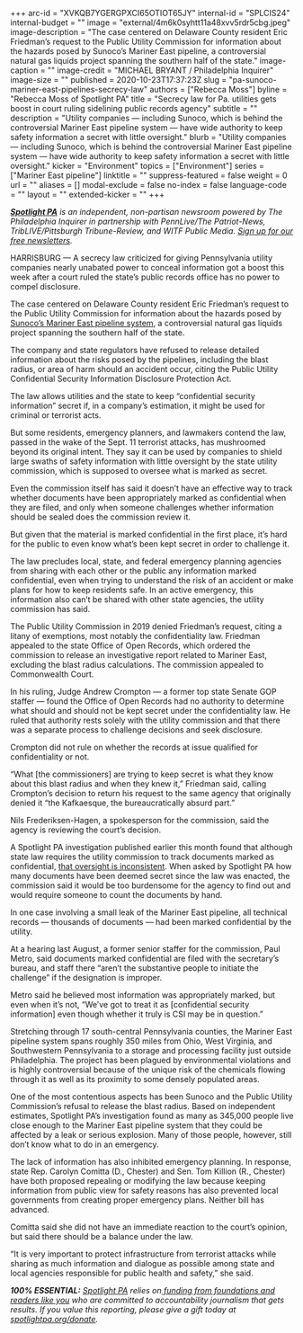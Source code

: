 +++
arc-id = "XVKQB7YGERGPXCI65OTIOT65JY"
internal-id = "SPLCIS24"
internal-budget = ""
image = "external/4m6k0syhtt11a48xvv5rdr5cbg.jpeg"
image-description = "The case centered on Delaware County resident Eric Friedman’s request to the Public Utility Commission for information about the hazards posed by Sunoco’s Mariner East pipeline, a controversial natural gas liquids project spanning the southern half of the state."
image-caption = ""
image-credit = "MICHAEL BRYANT / Philadelphia Inquirer"
image-size = ""
published = 2020-10-23T17:37:23Z
slug = "pa-sunoco-mariner-east-pipelines-secrecy-law"
authors = ["Rebecca Moss"]
byline = "Rebecca Moss of Spotlight PA"
title = "Secrecy law for Pa. utilities gets boost in court ruling sidelining public records agency"
subtitle = ""
description = "Utility companies — including Sunoco, which is behind the controversial Mariner East pipeline system — have wide authority to keep safety information a secret with little oversight."
blurb = "Utility companies — including Sunoco, which is behind the controversial Mariner East pipeline system — have wide authority to keep safety information a secret with little oversight."
kicker = "Environment"
topics = ["Environment"]
series = ["Mariner East pipeline"]
linktitle = ""
suppress-featured = false
weight = 0
url = ""
aliases = []
modal-exclude = false
no-index = false
language-code = ""
layout = ""
extended-kicker = ""
+++

<a href="https://www.spotlightpa.org/"><i><b>Spotlight PA</b></i></a><i> is an independent, non-partisan newsroom powered by The Philadelphia Inquirer in partnership with PennLive/The Patriot-News, TribLIVE/Pittsburgh Tribune-Review, and WITF Public Media. </i><a href="https://www.spotlightpa.org/newsletters"><i>Sign up for our free newsletters</i></a><i>.</i>

HARRISBURG — A secrecy law criticized for giving Pennsylvania utility companies nearly unabated power to conceal information got a boost this week after a court ruled the state’s public records office has no power to compel disclosure.

The case centered on Delaware County resident Eric Friedman’s request to the Public Utility Commission for information about the hazards posed by <a href="https://www.spotlightpa.org/news/2020/10/pa-mariner-east-pipeline-accident-emergency-plans-investigation/" target=_blank>Sunoco’s Mariner East pipeline system</a>, a controversial natural gas liquids project spanning the southern half of the state.

The company and state regulators have refused to release detailed information about the risks posed by the pipelines, including the blast radius, or area of harm should an accident occur, citing the Public Utility Confidential Security Information Disclosure Protection Act.

The law allows utilities and the state to keep “confidential security information” secret if, in a company’s estimation, it might be used for criminal or terrorist acts.

But some residents, emergency planners, and lawmakers contend the law, passed in the wake of the Sept. 11 terrorist attacks, has mushroomed beyond its original intent. They say it can be used by companies to shield large swaths of safety information with little oversight by the state utility commission, which is supposed to oversee what is marked as secret.

Even the commission itself has said it doesn’t have an effective way to track whether documents have been appropriately marked as confidential when they are filed, and only when someone challenges whether information should be sealed does the commission review it.

<script src="https://www.spotlightpa.org/embed.js" async></script><div data-spl-embed-version="1" data-spl-src="https://www.spotlightpa.org/embeds/newsletter/"></div>

But given that the material is marked confidential in the first place, it’s hard for the public to even know what’s been kept secret in order to challenge it.

The law precludes local, state, and federal emergency planning agencies from sharing with each other or the public any information marked confidential, even when trying to understand the risk of an accident or make plans for how to keep residents safe. In an active emergency, this information also can’t be shared with other state agencies, the utility commission has said.

The Public Utility Commission in 2019 denied Friedman’s request, citing a litany of exemptions, most notably the confidentiality law. Friedman appealed to the state Office of Open Records, which ordered the commission to release an investigative report related to Mariner East, excluding the blast radius calculations. The commission appealed to Commonwealth Court.

In his ruling, Judge Andrew Crompton — a former top state Senate GOP staffer — found the Office of Open Records had no authority to determine what should and should not be kept secret under the confidentiality law. He ruled that authority rests solely with the utility commission and that there was a separate process to challenge decisions and seek disclosure.

Crompton did not rule on whether the records at issue qualified for confidentiality or not.

“What [the commissioners] are trying to keep secret is what they know about this blast radius and when they knew it,” Friedman said, calling Crompton’s decision to return his request to the same agency that originally denied it “the Kafkaesque, the bureaucratically absurd part.”

Nils Frederiksen-Hagen, a spokesperson for the commission, said the agency is reviewing the court’s decision.

A Spotlight PA investigation published earlier this month found that although state law requires the utility commission to track documents marked as confidential, <a href="https://www.spotlightpa.org/news/2020/10/pa-mariner-east-pipeline-accident-emergency-plans-investigation/">that oversight is inconsistent</a>. When asked by Spotlight PA how many documents have been deemed secret since the law was enacted, the commission said it would be too burdensome for the agency to find out and would require someone to count the documents by hand.

In one case involving a small leak of the Mariner East pipeline, all technical records — thousands of documents — had been marked confidential by the utility.

At a hearing last August, a former senior staffer for the commission, Paul Metro, said documents marked confidential are filed with the secretary’s bureau, and staff there “aren’t the substantive people to initiate the challenge” if the designation is improper.

Metro said he believed most information was appropriately marked, but even when it’s not, “We’ve got to treat it as [confidential security information] even though whether it truly is CSI may be in question.”

<script src="https://www.spotlightpa.org/embed.js" async></script><div data-spl-embed-version="1" data-spl-src="https://www.spotlightpa.org/embeds/donate/?teaser_text=Spotlight%20PA%20provides%20essential%2C%20public-service%20journalism%20thanks%20to%20readers%20like%20you.%20Help%20us%20continue%20that%20work."></div>

Stretching through 17 south-central Pennsylvania counties, the Mariner East pipeline system spans roughly 350 miles from Ohio, West Virginia, and Southwestern Pennsylvania to a storage and processing facility just outside Philadelphia. The project has been plagued by environmental violations and is highly controversial because of the unique risk of the chemicals flowing through it as well as its proximity to some densely populated areas.

One of the most contentious aspects has been Sunoco and the Public Utility Commission’s refusal to release the blast radius. Based on independent estimates, Spotlight PA’s investigation found as many as 345,000 people live close enough to the Mariner East pipeline system that they could be affected by a leak or serious explosion. Many of those people, however, still don’t know what to do in an emergency.

The lack of information has also inhibited emergency planning. In response, state Rep. Carolyn Comitta (D., Chester) and Sen. Tom Killion (R., Chester) have both proposed repealing or modifying the law because keeping information from public view for safety reasons has also prevented local governments from creating proper emergency plans. Neither bill has advanced.

Comitta said she did not have an immediate reaction to the court’s opinion, but said there should be a balance under the law.

“It is very important to protect infrastructure from terrorist attacks while sharing as much information and dialogue as possible among state and local agencies responsible for public health and safety,” she said.

<i><b>100% ESSENTIAL:</b></i><i> </i><a href="https://www.spotlightpa.org/"><i>Spotlight PA</i></a><i> relies on</i><a href="https://www.spotlightpa.org/support"><i> funding from foundations and readers like you</i></a><i> who are committed to accountability journalism that gets results. If you value this reporting, please give a gift today at </i><a href="http://spotlightpa.org/donate"><i>spotlightpa.org/donate</i></a><i>.</i>
